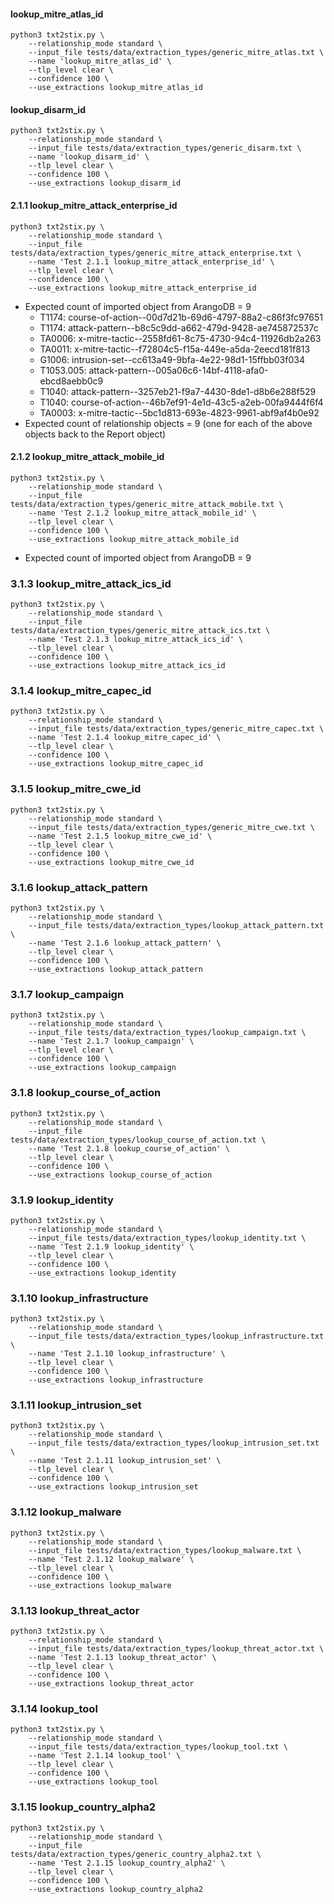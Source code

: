 #### lookup_mitre_atlas_id

```shell
python3 txt2stix.py \
	--relationship_mode standard \
	--input_file tests/data/extraction_types/generic_mitre_atlas.txt \
	--name 'lookup_mitre_atlas_id' \
	--tlp_level clear \
	--confidence 100 \
	--use_extractions lookup_mitre_atlas_id
```

#### lookup_disarm_id

```shell
python3 txt2stix.py \
	--relationship_mode standard \
	--input_file tests/data/extraction_types/generic_disarm.txt \
	--name 'lookup_disarm_id' \
	--tlp_level clear \
	--confidence 100 \
	--use_extractions lookup_disarm_id
```

#### 2.1.1 lookup_mitre_attack_enterprise_id

```shell
python3 txt2stix.py \
	--relationship_mode standard \
	--input_file tests/data/extraction_types/generic_mitre_attack_enterprise.txt \
	--name 'Test 2.1.1 lookup_mitre_attack_enterprise_id' \
	--tlp_level clear \
	--confidence 100 \
	--use_extractions lookup_mitre_attack_enterprise_id
```

* Expected count of imported object from ArangoDB = 9
	* T1174: course-of-action--00d7d21b-69d6-4797-88a2-c86f3fc97651
	* T1174: attack-pattern--b8c5c9dd-a662-479d-9428-ae745872537c
    * TA0006: x-mitre-tactic--2558fd61-8c75-4730-94c4-11926db2a263
    * TA0011: x-mitre-tactic--f72804c5-f15a-449e-a5da-2eecd181f813
    * G1006: intrusion-set--cc613a49-9bfa-4e22-98d1-15ffbb03f034
    * T1053.005: attack-pattern--005a06c6-14bf-4118-afa0-ebcd8aebb0c9
    * T1040: attack-pattern--3257eb21-f9a7-4430-8de1-d8b6e288f529
    * T1040: course-of-action--46b7ef91-4e1d-43c5-a2eb-00fa9444f6f4
    * TA0003: x-mitre-tactic--5bc1d813-693e-4823-9961-abf9af4b0e92
* Expected count of relationship objects = 9 (one for each of the above objects back to the Report object)

#### 2.1.2 lookup_mitre_attack_mobile_id

```shell
python3 txt2stix.py \
	--relationship_mode standard \
	--input_file tests/data/extraction_types/generic_mitre_attack_mobile.txt \
	--name 'Test 2.1.2 lookup_mitre_attack_mobile_id' \
	--tlp_level clear \
	--confidence 100 \
	--use_extractions lookup_mitre_attack_mobile_id
```

* Expected count of imported object from ArangoDB = 9

### 3.1.3 lookup_mitre_attack_ics_id

```shell
python3 txt2stix.py \
	--relationship_mode standard \
	--input_file tests/data/extraction_types/generic_mitre_attack_ics.txt \
	--name 'Test 2.1.3 lookup_mitre_attack_ics_id' \
	--tlp_level clear \
	--confidence 100 \
	--use_extractions lookup_mitre_attack_ics_id
```

### 3.1.4 lookup_mitre_capec_id

```shell
python3 txt2stix.py \
	--relationship_mode standard \
	--input_file tests/data/extraction_types/generic_mitre_capec.txt \
	--name 'Test 2.1.4 lookup_mitre_capec_id' \
	--tlp_level clear \
	--confidence 100 \
	--use_extractions lookup_mitre_capec_id
```

### 3.1.5 lookup_mitre_cwe_id

```shell
python3 txt2stix.py \
	--relationship_mode standard \
	--input_file tests/data/extraction_types/generic_mitre_cwe.txt \
	--name 'Test 2.1.5 lookup_mitre_cwe_id' \
	--tlp_level clear \
	--confidence 100 \
	--use_extractions lookup_mitre_cwe_id
```

### 3.1.6 lookup_attack_pattern

```shell
python3 txt2stix.py \
	--relationship_mode standard \
	--input_file tests/data/extraction_types/lookup_attack_pattern.txt \
	--name 'Test 2.1.6 lookup_attack_pattern' \
	--tlp_level clear \
	--confidence 100 \
	--use_extractions lookup_attack_pattern
```

### 3.1.7 lookup_campaign

```shell
python3 txt2stix.py \
	--relationship_mode standard \
	--input_file tests/data/extraction_types/lookup_campaign.txt \
	--name 'Test 2.1.7 lookup_campaign' \
	--tlp_level clear \
	--confidence 100 \
	--use_extractions lookup_campaign
```

### 3.1.8 lookup_course_of_action

```shell
python3 txt2stix.py \
	--relationship_mode standard \
	--input_file tests/data/extraction_types/lookup_course_of_action.txt \
	--name 'Test 2.1.8 lookup_course_of_action' \
	--tlp_level clear \
	--confidence 100 \
	--use_extractions lookup_course_of_action
```

### 3.1.9 lookup_identity

```shell
python3 txt2stix.py \
	--relationship_mode standard \
	--input_file tests/data/extraction_types/lookup_identity.txt \
	--name 'Test 2.1.9 lookup_identity' \
	--tlp_level clear \
	--confidence 100 \
	--use_extractions lookup_identity
```

### 3.1.10 lookup_infrastructure

```shell
python3 txt2stix.py \
	--relationship_mode standard \
	--input_file tests/data/extraction_types/lookup_infrastructure.txt \
	--name 'Test 2.1.10 lookup_infrastructure' \
	--tlp_level clear \
	--confidence 100 \
	--use_extractions lookup_infrastructure
```

### 3.1.11 lookup_intrusion_set

```shell
python3 txt2stix.py \
	--relationship_mode standard \
	--input_file tests/data/extraction_types/lookup_intrusion_set.txt \
	--name 'Test 2.1.11 lookup_intrusion_set' \
	--tlp_level clear \
	--confidence 100 \
	--use_extractions lookup_intrusion_set
```

### 3.1.12 lookup_malware

```shell
python3 txt2stix.py \
	--relationship_mode standard \
	--input_file tests/data/extraction_types/lookup_malware.txt \
	--name 'Test 2.1.12 lookup_malware' \
	--tlp_level clear \
	--confidence 100 \
	--use_extractions lookup_malware
```

### 3.1.13 lookup_threat_actor

```shell
python3 txt2stix.py \
	--relationship_mode standard \
	--input_file tests/data/extraction_types/lookup_threat_actor.txt \
	--name 'Test 2.1.13 lookup_threat_actor' \
	--tlp_level clear \
	--confidence 100 \
	--use_extractions lookup_threat_actor
```

### 3.1.14 lookup_tool

```shell
python3 txt2stix.py \
	--relationship_mode standard \
	--input_file tests/data/extraction_types/lookup_tool.txt \
	--name 'Test 2.1.14 lookup_tool' \
	--tlp_level clear \
	--confidence 100 \
	--use_extractions lookup_tool
```

### 3.1.15 lookup_country_alpha2

```shell
python3 txt2stix.py \
	--relationship_mode standard \
	--input_file tests/data/extraction_types/generic_country_alpha2.txt \
	--name 'Test 2.1.15 lookup_country_alpha2' \
	--tlp_level clear \
	--confidence 100 \
	--use_extractions lookup_country_alpha2
```
